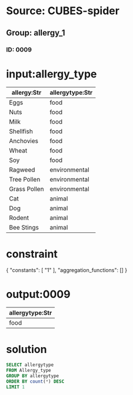 # Source: CUBES-spider
## Group: allergy_1
### ID: 0009

# input:allergy_type

| allergy:Str | allergytype:Str |
|---|---|
| Eggs | food |
| Nuts | food |
| Milk | food |
| Shellfish | food |
| Anchovies | food |
| Wheat | food |
| Soy | food |
| Ragweed | environmental |
| Tree Pollen | environmental |
| Grass Pollen | environmental |
| Cat | animal |
| Dog | animal |
| Rodent | animal |
| Bee Stings | animal |

# constraint

{
  "constants": [
    "1"
  ],
  "aggregation_functions": []
}

# output:0009

| allergytype:Str |
|---|
| food |

# solution

```sql
SELECT allergytype
FROM Allergy_type
GROUP BY allergytype
ORDER BY count(*) DESC
LIMIT 1
```
